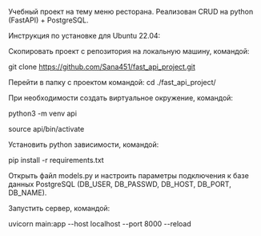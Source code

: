 Учебный проект на тему меню ресторана. Реализован CRUD на python (FastAPI) + PostgreSQL.

Инструкция по установке для Ubuntu 22.04:

Скопировать проект с репозитория на локальную машину, командой:

git clone https://github.com/Sana451/fast_api_project.git

Перейти в папку с проектом командой:
cd ./fast_api_project/

При необходимости создать виртуальное окружение, командой:

python3 -m venv api

source api/bin/activate

Установить python зависимости, командой:

pip install -r requirements.txt

Открыть файл models.py и настроить параметры подключения к базе данных PostgreSQL 
(DB_USER, DB_PASSWD, DB_HOST, DB_PORT, DB_NAME).

Запустить сервер, командой:

uvicorn main:app --host localhost --port 8000 --reload
